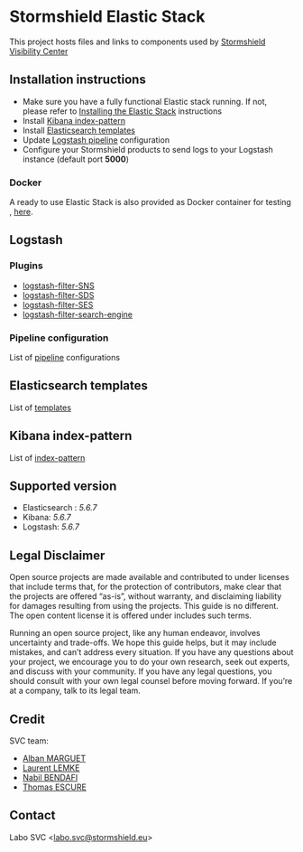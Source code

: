# Stormshield Elastic Stack

This project hosts files and links to components used by
[Stormshield Visibility Center](https://www.stormshield.com/products/visibility-center)

## Installation instructions
  * Make sure you have a fully functional Elastic stack running. If not, please refer to [Installing the Elastic Stack](https://www.elastic.co/guide/en/elastic-stack/5.6/installing-elastic-stack.html#installing-elastic-stack) instructions
  * Install [Kibana index-pattern](blob/master/index-pattern/README.md)
  * Install [Elasticsearch templates](blob/master/templates/README.md)
  * Update [Logstash pipeline](blob/master/pipeline/README.md) configuration
  * Configure your Stormshield products to send logs to your Logstash instance (default port **5000**)

### Docker
A ready to use Elastic Stack is also provided as Docker container for testing
, [here](https://github.com/stormshield/stormshield-ELK/tree/docker).

## Logstash
### Plugins
  * [logstash-filter-SNS](https://github.com/stormshield/logstash-filter-SNS)
  * [logstash-filter-SDS](https://github.com/stormshield/logstash-filter-SDS)
  * [logstash-filter-SES](https://github.com/stormshield/logstash-filter-SES)
  * [logstash-filter-search-engine](https://github.com/stormshield/logstash-filter-search-engine)

### Pipeline configuration
  List of [pipeline](https://github.com/stormshield/stormshield-ELK/tree/pipeline) configurations

## Elasticsearch templates
  List of [templates](https://github.com/stormshield/stormshield-ELK/tree/templates)

## Kibana index-pattern
  List of [index-pattern](https://github.com/stormshield/stormshield-ELK/tree/index-pattern)

## Supported version
  * Elasticsearch : *5.6.7*
  * Kibana: *5.6.7*
  * Logstash: *5.6.7*

## Legal Disclaimer
Open source projects are made available and contributed to under licenses that include terms that, for the protection of contributors, make clear that the projects are offered “as-is”, without warranty, and disclaiming liability for damages resulting from using the projects. This guide is no different. The open content license it is offered under includes such terms.

Running an open source project, like any human endeavor, involves uncertainty and trade-offs. We hope this guide helps, but it may include mistakes, and can’t address every situation. If you have any questions about your project, we encourage you to do your own research, seek out experts, and discuss with your community. If you have any legal questions, you should consult with your own legal counsel before moving forward. If you’re at a company, talk to its legal team.

## Credit
SVC team:
  * [Alban MARGUET](mailto:alban.marguet@stormshield.eu)
  * [Laurent LEMKE](mailto:laurent.lemke@stormshield.eu)
  * [Nabil BENDAFI](mailto:nabil.bendafi@stormshield.eu)
  * [Thomas ESCURE](mailto:thomas.escure@stormshield.eu)

## Contact
Labo SVC <[labo.svc@stormshield.eu](mailto:labo.svc@stormshield.eu)>

